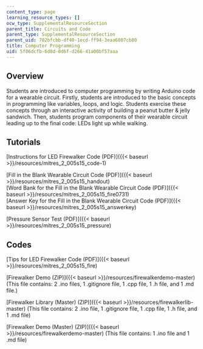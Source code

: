 ```yaml
---
content_type: page
learning_resource_types: []
ocw_type: SupplementalResourceSection
parent_title: Circuits and Code
parent_type: SupplementalResourceSection
parent_uid: 702bfcbb-df40-1ecd-ff94-3eaa6807cb80
title: Computer Programming
uid: 5f06dcfb-6d8d-0d6f-d266-41a00bf57aaa
---
```


Overview
--------

Students are introduced to computer programming by writing Arduino code for a wearable circuit. Firstly, students are introduced to the basic concepts in programming like variables, loops, and logic. Students exercise these concepts through an interactive activity of building a peanut butter & jelly sandwich. Then, students program components of their wearable circuit leading up to the final code: LEDs light up while walking.

Tutorials
---------

[Instructions for LED Firewalker Code (PDF)]({{< baseurl >}}/resources/mitres_2_005s15_code-1)

[Fill in the Blank Wearable Circuit Code (PDF)]({{< baseurl >}}/resources/mitres_2_005s15_handout)  
[Word Bank for the Fill in the Blank Wearable Circuit Code (PDF)]({{< baseurl >}}/resources/mitres_2_005s15_fire0731)  
[Answer Key for the Fill in the Blank Wearable Circuit Code (PDF)]({{< baseurl >}}/resources/mitres_2_005s15_answerkey)

[Pressure Sensor Test (PDF)]({{< baseurl >}}/resources/mitres_2_005s15_pressure)

**Codes**
---------

[Tips for LED Firewalker Code (PDF)]({{< baseurl >}}/resources/mitres_2_005s15_fire)

[Firewalker Demo (ZIP)]({{< baseurl >}}/resources/firewalkerdemo-master) (This file contains: 2 .ino files, 1 .gitignore file, 1 .cpp file, 1 .h file, and 1 .md file.)

[Firewalker Library (Master) (ZIP)]({{< baseurl >}}/resources/firewalkerlib-master) (This file contains: 2 .ino file, 1 .gitignore file, 1 .cpp file, 1 .h file, and 1 .md file)

[Firewalker Demo (Master) (ZIP)]({{< baseurl >}}/resources/firewalkerdemo-master) (This file contains: 1 .ino file and 1 .md file)
